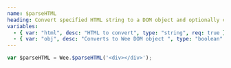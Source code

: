 ```yaml
---
name: $parseHTML
heading: Convert specified HTML string to a DOM object and optionally converts it to a Wee DOM object
variables:
  - { var: "html", desc: "HTML to convert", type: "string", req: true }
  - { var: "obj", desc: "Converts to Wee DOM object ", type: "boolean" }
---
```


```javascript
var $parseHTML = Wee.$parseHTML('<div></div>');
```
